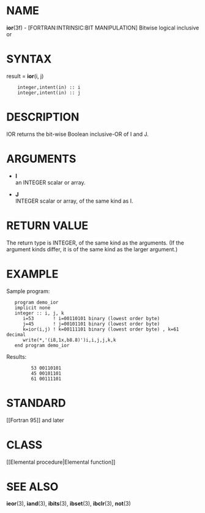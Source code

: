 # NAME

**ior**(3f) - \[FORTRAN:INTRINSIC:BIT MANIPULATION\] Bitwise logical
inclusive or

# SYNTAX

result = **ior**(i, j)

``` 
    integer,intent(in) :: i
    integer,intent(in) :: j
```

# DESCRIPTION

IOR returns the bit-wise Boolean inclusive-OR of I and J.

# ARGUMENTS

  - **I**  
    an INTEGER scalar or array.

  - **J**  
    INTEGER scalar or array, of the same kind as I.

# RETURN VALUE

The return type is INTEGER, of the same kind as the arguments. (If the
argument kinds differ, it is of the same kind as the larger argument.)

# EXAMPLE

Sample program:

``` 
   program demo_ior
   implicit none
   integer :: i, j, k
      i=53       ! i=00110101 binary (lowest order byte)
      j=45       ! j=00101101 binary (lowest order byte)
      k=ior(i,j) ! k=00111101 binary (lowest order byte) , k=61 decimal
      write(*,'(i8,1x,b8.8)')i,i,j,j,k,k
   end program demo_ior
```

Results:

``` 
         53 00110101
         45 00101101
         61 00111101
```

# STANDARD

\[\[Fortran 95\]\] and later

# CLASS

\[\[Elemental procedure|Elemental function\]\]

# SEE ALSO

**ieor**(3), **iand**(3), **ibits**(3), **ibset**(3), **ibclr**(3),
**not**(3)
